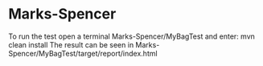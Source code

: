 # Marks-Spencer
To run the test open a terminal Marks-Spencer/MyBagTest and enter: mvn clean install
The result can be seen in Marks-Spencer/MyBagTest/target/report/index.html
